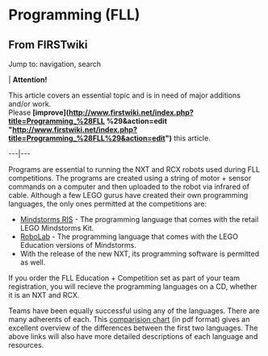 # Programming (FLL)

## From FIRSTwiki

Jump to: navigation, search

| **Attention!**

This article covers an essential topic and is in need of major additions and/or work.<br>
Please **[improve](http://www.firstwiki.net/index.php?title=Programming_%28FLL
%29&action=edit "http://www.firstwiki.net/index.php?title=Programming_%28FLL%29&action=edit")** this article.

---|---

Programs are essential to running the NXT and RCX robots used during FLL competitions. The programs are created using a string of motor + sensor commands on a computer and then uploaded to the robot via infrared of cable. Although a few LEGO gurus have created their own programming languages, the only ones permitted at the competitions are:

- [Mindstorms RIS](/index.php?title=Mindstorms_RIS&action=edit "Mindstorms RIS") - The programming language that comes with the retail LEGO Mindstorms Kit.
- [RoboLab](RoboLab "RoboLab") - The programming language that comes with the LEGO Education versions of Mindstorms.
- With the release of the new NXT, its programming software is permitted as well.

If you order the FLL Education + Competition set as part of your team registration, you will recieve the programming languages on a CD, whether it is an NXT and RCX.

Teams have been equally successful using any of the languages. There are many adherents of each. This [comparision chart](http://www.usfirst.org/jrobtcs/SoftwareComparisonChart.pdf "http://www.usfirst.org/jrobtcs/SoftwareComparisonChart.pdf") (in pdf format) gives an excellent overview of the differences between the first two languages. The above links will also have more detailed descriptions of each language and resources.
